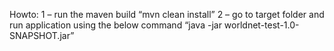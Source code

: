 Howto:
1 – run the maven build
“mvn clean install”
2 – go to target folder and run application using the below command
“java -jar worldnet-test-1.0-SNAPSHOT.jar”